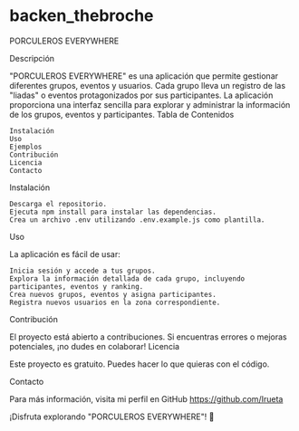 # backen_thebroche

PORCULEROS EVERYWHERE

Descripción

"PORCULEROS EVERYWHERE" es una aplicación que permite gestionar diferentes grupos, eventos y usuarios. Cada grupo lleva un registro de las "liadas" o eventos protagonizados por sus participantes. La aplicación proporciona una interfaz sencilla para explorar y administrar la información de los grupos, eventos y participantes.
Tabla de Contenidos

    Instalación
    Uso
    Ejemplos
    Contribución
    Licencia
    Contacto

Instalación

    Descarga el repositorio.
    Ejecuta npm install para instalar las dependencias.
    Crea un archivo .env utilizando .env.example.js como plantilla.

Uso

La aplicación es fácil de usar:

    Inicia sesión y accede a tus grupos.
    Explora la información detallada de cada grupo, incluyendo participantes, eventos y ranking.
    Crea nuevos grupos, eventos y asigna participantes.
    Registra nuevos usuarios en la zona correspondiente.


Contribución

El proyecto está abierto a contribuciones. Si encuentras errores o mejoras potenciales, ¡no dudes en colaborar!
Licencia

Este proyecto es gratuito. Puedes hacer lo que quieras con el código.


Contacto

Para más información, visita mi perfil en GitHub https://github.com/Irueta

¡Disfruta explorando "PORCULEROS EVERYWHERE"! 🎉